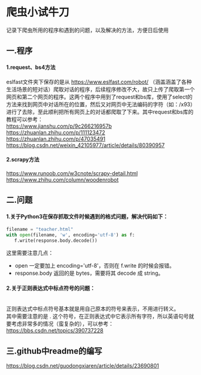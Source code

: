 爬虫小试牛刀<br>
============
记录下爬虫所用的程序和遇到的问题，以及解决的方法，方便日后使用<br>

一.程序<br>
------

#### 1.request、bs4方法<br>
eslfast文件夹下保存的是从 https://www.eslfast.com/robot/ （涵盖涵盖了各种生活场景的短对话）爬取对话的程序，后续程序修改不大，故只上传了爬取第一个网页和第二个网页的程序。这两个程序中用到了request和bs库，使用了select的方法来找到网页中对话所在的位置，然后又对网页中无法编码的字符（如：/x93）进行了去除，至此顺利把所有网页上的对话都爬取了下来。其中request和bs库的教程可以参考：<br>
https://www.jianshu.com/p/9c266216957b<br>https://zhuanlan.zhihu.com/p/111123472<br>https://zhuanlan.zhihu.com/p/47035491<br>https://blog.csdn.net/weixin_42105977/article/details/80390957<br>
#### 2.scrapy方法<br>
https://www.runoob.com/w3cnote/scrapy-detail.html<br>
https://www.zhihu.com/column/woodenrobot<br>

二.问题<br>
------

#### 1.关于Python3在保存抓取文件时候遇到的格式问题，解决代码如下：<br>
```python
filename = "teacher.html"
with open(filename, 'w', encoding='utf-8') as f:    
   f.write(response.body.decode())
```
这里需要注意几点：<br>
* open 一定要加上 encoding='utf-8'，否则在 f.write 的时候会报错。<br>
* response.body 返回的是 bytes，需要将其 decode 成 string。<br>

#### 2.关于正则表达式中标点符号的问题：<br><br>
正则表达式中标点符号基本就是用自己原本的符号来表示，不用进行转义。<br>
其中需要注意的是 . 这个符号，在正则表达式中它表示所有字符，所以英语句号就要考虑非常多的情况（蛮复杂的），可以参考：https://bbs.csdn.net/topics/390737228<br>

三.github中readme的编写<br>
-------
https://blog.csdn.net/guodongxiaren/article/details/23690801<br>
